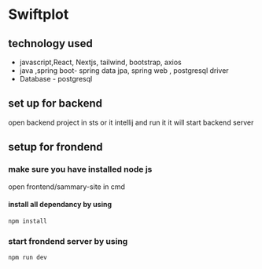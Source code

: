 # Swiftplot
## technology used
- javascript,React, Nextjs, tailwind, bootstrap, axios
- java ,spring boot- spring data jpa, spring web , postgresql driver
- Database - postgresql

## set up for backend 
   open backend project in sts or it intellij and run it it will start backend server
## setup for frondend
 ### make sure you have installed node js
   open frontend/sammary-site in cmd
#### install all dependancy by using
```bash
npm install 
```
### start frondend server by using
```bash
npm run dev
```
